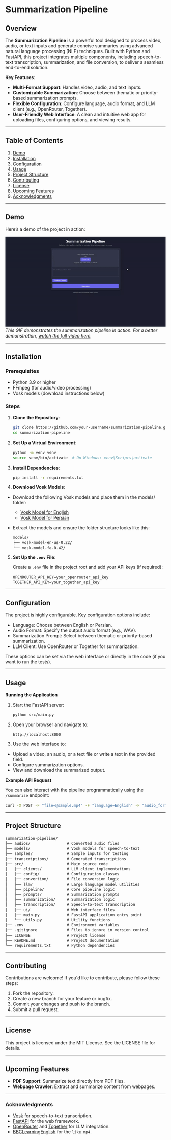 # Summarization Pipeline

## Overview

The **Summarization Pipeline** is a powerful tool designed to process video, audio, or text inputs and generate concise summaries using advanced natural language processing (NLP) techniques. Built with Python and FastAPI, this project integrates multiple components, including speech-to-text transcription, summarization, and file conversion, to deliver a seamless end-to-end solution.

**Key Features**:
- **Multi-Format Support**: Handles video, audio, and text inputs.
- **Customizable Summarization**: Choose between thematic or priority-based summarization prompts.
- **Flexible Configuration**: Configure language, audio format, and LLM client (e.g., OpenRouter, Together).
- **User-Friendly Web Interface**: A clean and intuitive web app for uploading files, configuring options, and viewing results.

---

## Table of Contents

1. [Demo](#demo)
2. [Installation](#installation)
3. [Configuration](#configuration)
4. [Usage](#usage)
5. [Project Structure](#project-structure)
6. [Contributing](#contributing)
7. [License](#license)
8. [Upcoming Features](#upcoming-features)
9. [Acknowledgments](#acknowledgments)

---

## Demo

Here’s a demo of the project in action:

[![Demo GIF](./demo/demo.gif)](https://vimeo.com/1057146672/22fd5e4fe0?share=copy)
*This GIF demonstrates the summarization pipeline in action. For a better demonstration, [watch the full video here](https://vimeo.com/1057146672/22fd5e4fe0?share=copy).*

---

## Installation

### Prerequisites

- Python 3.9 or higher
- FFmpeg (for audio/video processing)
- Vosk models (download instructions below)

### Steps

1. **Clone the Repository**:
    ```bash
    git clone https://github.com/your-username/summarization-pipeline.git
    cd summarization-pipeline
    ```

2. **Set Up a Virtual Environment**:

    ```bash
    python -m venv venv
    source venv/bin/activate  # On Windows: venv\Scripts\activate
    ```

3. **Install Dependencies**:
    ```bash
    pip install -r requirements.txt
    ```

4. **Download Vosk Models**:

  - Download the following Vosk models and place them in the models/ folder:
    - [Vosk Model for English](https://alphacephei.com/vosk/models/vosk-model-en-us-0.22.zip)
    - [Vosk Model for Persian](https://alphacephei.com/vosk/models/vosk-model-fa-0.42.zip)
  
  - Extract the models and ensure the folder structure looks like this:
      ```
      models/
      ├── vosk-model-en-us-0.22/
      └── vosk-model-fa-0.42/
      ```

5. **Set Up the `.env` File**:
   
    Create a `.env` file in the project root and add your API keys (if required):

      ```env
      OPENROUTER_API_KEY=your_openrouter_api_key
      TOGETHER_API_KEY=your_together_api_key
      ```

---

## Configuration
The project is highly configurable. Key configuration options include:

- Language: Choose between English or Persian.
- Audio Format: Specify the output audio format (e.g., WAV).
- Summarization Prompt: Select between thematic or priority-based summarization.
- LLM Client: Use OpenRouter or Together for summarization.

These options can be set via the web interface or directly in the code (if you want to run the tests).

---

## Usage

**Running the Application**

1. Start the FastAPI server:

    ```bash
    python src/main.py
    ```

2. Open your browser and navigate to:
  
    ```
    http://localhost:8000
    ```

3. Use the web interface to:

- Upload a video, an audio, or a text file or write a text in the provided field.
- Configure summarization options.
- View and download the summarized output.

**Example API Request**

  You can also interact with the pipeline programmatically using the `/summarize` endpoint:

  ```bash
  curl -X POST -F "file=@sample.mp4" -F "language=English" -F "audio_format=WAV" -F "prompt=Thematic" -F "client=OpenRouter" -F "model=google/gemini-2.0-pro-exp-02-05:free" http://localhost:8000/summarize
  ```

---

## Project Structure
  
  ```
  summarization-pipeline/
  ├── audios/                # Converted audio files
  ├── models/                # Vosk models for speech-to-text
  ├── samples/               # Sample inputs for testing
  ├── transcriptions/        # Generated transcriptions
  ├── src/                   # Main source code
  │   ├── clients/           # LLM client implementations
  │   ├── config/            # Configuration classes
  │   ├── convertion/        # File conversion logic
  │   ├── llm/               # Large language model utilities
  │   ├── pipeline/          # Core pipeline logic
  │   ├── prompts/           # Summarization prompts
  │   ├── summarization/     # Summarization logic
  │   ├── transcription/     # Speech-to-text transcription
  │   ├── ui/                # Web interface files
  │   ├── main.py            # FastAPI application entry point
  │   └── utils.py           # Utility functions
  ├── .env                   # Environment variables
  ├── .gitignore             # Files to ignore in version control
  ├── LICENSE                # Project license
  ├── README.md              # Project documentation
  └── requirements.txt       # Python dependencies
  ```

---

## Contributing

Contributions are welcome! If you'd like to contribute, please follow these steps:

1. Fork the repository.
2. Create a new branch for your feature or bugfix.
3. Commit your changes and push to the branch.
4. Submit a pull request.

---

## License

This project is licensed under the MIT License. See the LICENSE file for details.

---

## Upcoming Features

- **PDF Support**: Summarize text directly from PDF files.
- **Webpage Crawler**: Extract and summarize content from webpages.

---

### Acknowledgments
- [Vosk](https://alphacephei.com/vosk/) for speech-to-text transcription.
- [FastAPI](https://fastapi.tiangolo.com/) for the web framework.
- [OpenRouter](https://openrouter.ai/) and [Together](https://www.together.ai/) for LLM integration.
- [BBCLearningEnglish](https://www.youtube.com/@bbclearningenglish) for the `like.mp4`.
